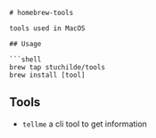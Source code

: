```
# homebrew-tools

tools used in MacOS

## Usage

```shell
brew tap stuchilde/tools
brew install [tool]
```

## Tools

- `tellme` a cli tool to get information

```

```
